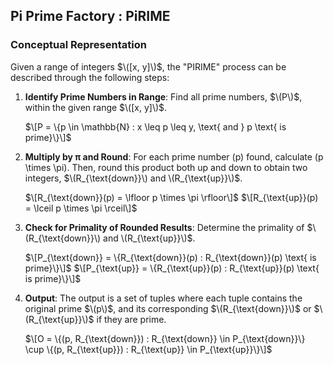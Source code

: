 ## Pi Prime Factory : PiRIME

### Conceptual Representation

Given a range of integers $\([x, y]\)$, the "PIRIME" process can be described through the following steps:

1. **Identify Prime Numbers in Range**: Find all prime numbers, $\(P\)$, within the given range $\([x, y]\)$.

   $\[P = \{p \in \mathbb{N} : x \leq p \leq y, \text{ and } p \text{ is prime}\}\]$

2. **Multiply by π and Round**: For each prime number \(p\) found, calculate \(p \times \pi\). Then, round this product both up and down to obtain two integers,
   $\(R_{\text{down}}\) and \(R_{\text{up}}\)$.

   $\[R_{\text{down}}(p) = \lfloor p \times \pi \rfloor\]$
   $\[R_{\text{up}}(p) = \lceil p \times \pi \rceil\]$

4. **Check for Primality of Rounded Results**: Determine the primality of $\(R_{\text{down}}\) and \(R_{\text{up}}\)$.

   $\[P_{\text{down}} = \{R_{\text{down}}(p) : R_{\text{down}}(p) \text{ is prime}\}\]$
   $\[P_{\text{up}} = \{R_{\text{up}}(p) : R_{\text{up}}(p) \text{ is prime}\}\]$

5. **Output**: The output is a set of tuples where each tuple contains the original prime $\(p\)$, and its corresponding $\(R_{\text{down}}\)$ or $\(R_{\text{up}}\)$ if they are prime.

   $\[O = \{(p, R_{\text{down}}) : R_{\text{down}} \in P_{\text{down}}\} \cup \{(p, R_{\text{up}}) : R_{\text{up}} \in P_{\text{up}}\}\]$
